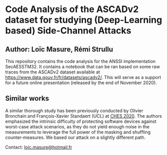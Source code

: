 # Code Analysis of the ASCADv2 dataset for studying (Deep-Learning based) Side-Channel Attacks
## Author: Loïc Masure, Rémi Strullu
This repository contains the code analysis for the ANSSI implementation SecAESSTM32. It contains a notebook that can be ran based on some raw traces from the ASCADv2 dataset available at https://www.data.gouv.fr/fr/datasets/ascadv2/. This will serve as a support for a future online presentation (released by the end of November 2020).

## Similar works
A similar thorough study has been previously conducted by Olivier Bronchain and François-Xavier Standaert (UCL) at [CHES 2020](https://doi.org/10.13154/tches.v2020.i2.1-25). The authors emphasized the intrinsic difficulty of protecting software devices against worst-case attack scenarios, as they do not yield enough noise in the measurements to leverage the full power of the masking and shuffling counter-measures. We based our attack on a slightly different path.

Contact: loic.masure@hotmail.fr

